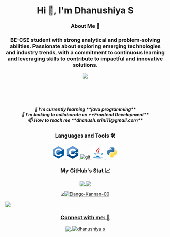 <h1 align="center">Hi 👋, I'm Dhanushiya S</h1>
<h3 align="center"> About Me 🙋</h3>
<h3 align="center">BE-CSE student with strong analytical and problem-solving abilities. Passionate about exploring emerging technologies and industry trends, with a commitment to continuous learning and leveraging skills to contribute to impactful and innovative solutions.</h3>
<p align="center"><img src="https://github.com/Anmol-Baranwal/Cool-GIFs-For-GitHub/assets/74038190/f5d2d866-d25c-4873-8d82-425d2c62fc2e" width="500"> </p>
<br><br>
<h5 align="center">
<br>  
 🌱 I’m currently learning **java programming**<br>
 👯 I’m looking to collaborate on **Frontend Development**<br>
 📫 How to reach me **dhanush.srini11@gmail.com**<br>


<h3 align="center">Languages and Tools 🛠️ </h3>
<p align="center"> <a href="https://www.cprogramming.com/" target="_blank" rel="noreferrer"> <img src="https://raw.githubusercontent.com/devicons/devicon/master/icons/c/c-original.svg" alt="c" width="40" height="40"/> </a> <a href="https://www.w3schools.com/cpp/" target="_blank" rel="noreferrer"> <img src="https://raw.githubusercontent.com/devicons/devicon/master/icons/cplusplus/cplusplus-original.svg" alt="cplusplus" width="40" height="40"/> </a> <a href="https://git-scm.com/" target="_blank" rel="noreferrer"> <img src="https://www.vectorlogo.zone/logos/git-scm/git-scm-icon.svg" alt="git" width="40" height="40"/> </a> <a href="https://www.java.com" target="_blank" rel="noreferrer"> <img src="https://raw.githubusercontent.com/devicons/devicon/master/icons/java/java-original.svg" alt="java" width="40" height="40"/> </a> <a href="https://www.python.org" target="_blank" rel="noreferrer"> <img src="https://raw.githubusercontent.com/devicons/devicon/master/icons/python/python-original.svg" alt="python" width="40" height="40"/> </a> </p>

<h3 align="Center">My GitHub's Stat 📈 </h3>
<a href="https://github.com/Dhanushiya-srini">
<p align="center"><img align="center" src="http://github-profile-summary-cards.vercel.app/api/cards/stats?username=Dhanushiya-srini&theme=blueberry" height="180em" />
<img align="center" src="http://github-profile-summary-cards.vercel.app/api/cards/repos-per-language?username=Dhanushiya-srini&theme=blueberry" height="180em" /></p>
<p align="center">><img align="center" height="180em" src="https://github-readme-streak-stats.herokuapp.com/?user=Dhanushiya-srini&theme=blueberry" alt="Elango-Kannan-00" /></p>
<img align="center" src="https://github-readme-activity-graph.vercel.app/graph?username=Dhanushiya-srini&theme=chartreuse-dark"/>
<br>
<h3 align="center">Connect with me: 🤝</h3>
<p align="center">
<a href="https://linkedin.com/in/dhanushiya srinivasan" target="blank"><img align="center" src="https://user-images.githubusercontent.com/74038190/235294012-0a55e343-37ad-4b0f-924f-c8431d9d2483.gif" width="100"> 
<a href="https://www.hackerrank.com/dhanushiya s" target="blank"><img align="center" src="https://raw.githubusercontent.com/rahuldkjain/github-profile-readme-generator/master/src/images/icons/Social/hackerrank.svg" alt="dhanushiya s" height="30" width="40" /></a>
</p>
